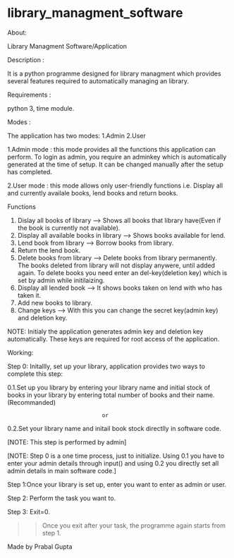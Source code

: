 # library_managment_software 

About: 

Library Managment Software/Application

Description : 

It is a python programme designed for library managment which provides several features required to automatically managing an library.

Requirements :

python 3, time module.

Modes :
 
The application has two modes: 1.Admin 2.User 

1.Admin mode : this mode provides all the functions this application can perform. To login as admin, you require an 
adminkey which is automatically generated at the time of setup. It can be changed manually after the setup has completed. 

2.User mode : this mode allows only user-friendly functions i.e. Display all and currently availale books, lend books and return books. 

Functions
1. Dislay all books of library --> Shows all books that library have(Even if the book is currently not available).
2. Display all available books in library --> Shows books available for lend.
3. Lend book from library --> Borrow books from library.
4. Return the lend book.
5. Delete books from library --> Delete books from library permanently. The books deleted from library will not display anywere, until added again. To delete books you need enter an del-key(deletion key) which is set by admin while initilaizing.
6. Display all lended book --> It shows books taken on lend with who has taken it.
7. Add new books to library.
8. Change keys --> With this you can change the secret key(admin key) and deletion key.

NOTE: Initialy the application generates admin key and deletion key automatically. These keys are required for root access of the application.

Working:

Step 0: Initallly, set up your library, application provides two ways to complete this step:

 0.1.Set up you library by entering your library name and initial stock of books in your library by entering total number of books and their name.(Recommanded)
 
                                  or
 
 0.2.Set your library name and initail book stock directlly in software code.

[NOTE: This step is performed by admin]

[NOTE: Step 0 is a one time process, just to initialize. Using 0.1 you have to enter your admin details through input() and using 0.2 you directly set all admin details in main software code.]

Step 1:Once your library is set up, enter you want to enter as admin or user.

Step 2: Perform the task you want to.

Step 3: Exit=0.  
>> Once you exit after your task, the programme again starts from step 1.

Made by
Prabal Gupta

